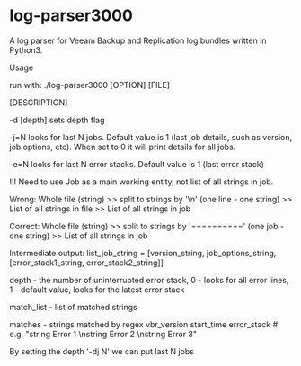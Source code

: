 # log-parser3000
A log parser for Veeam Backup and Replication log bundles written in Python3.


Usage

run with:
./log-parser3000 [OPTION] [FILE] 

[DESCRIPTION]

-d [depth] 
    sets depth flag

-j=N
    looks for last N jobs. Default value is 1 (last job details, such as version, job options, etc). When set to 0 it will print details for all jobs.

-e=N 
    looks for last N error stacks. Default value is 1 (last error stack)


!!! Need to use Job as a main working entity, not list of all strings in job.

Wrong:
Whole file (string) >> split to strings by '\n' (one line - one string) >> List of all strings in file >> List of all strings in job

Correct:
Whole file (string) >> split to strings by '==========' (one job - one string) >> List of all strings in job

Intermediate output:
list_job_string = [version_string, job_options_string, [error_stack1_string, error_stack2_string]]



depth - the number of uninterrupted error stack, 0 - looks for all error lines, 1 - default value, looks for the latest error stack


match_list - list of matched strings

matches - strings matched by regex
  vbr_version
  start_time
  error_stack   # e.g. "string Error 1 \nstring Error 2 \nstring Error 3"

By setting the depth '-dj N' we can put last N jobs 
